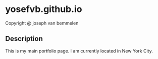# yosefvb.github.io
 Copyright @ joseph van bemmelen
## Description
This is my main portfolio page. I am
currently located in New York City.
